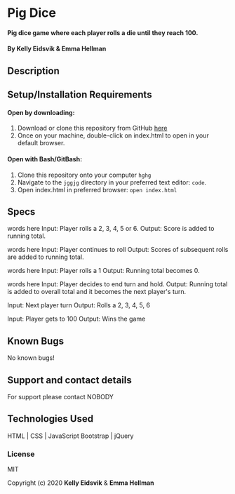 # Pig Dice

#### Pig dice game where each player rolls a die until they reach 100.

#### By Kelly Eidsvik & Emma Hellman

## Description

## Setup/Installation Requirements

#### Open by downloading:
1. Download or clone this repository from GitHub [here](jggjg)
2. Once on your machine, double-click on index.html to open in your default browser.

#### Open with Bash/GitBash:
1. Clone this repository onto your computer
`hghg`
2. Navigate to the `jggjg` directory in your preferred text editor:
`code`.
3. Open index.html in preferred browser:
`open index.html`

## Specs

words here
Input: Player rolls a 2, 3, 4, 5 or 6.
Output: Score is added to running total.

words here
Input: Player continues to roll
Output: Scores of subsequent rolls are added to running total. 

words here
Input: Player rolls a 1 
Output: Running total becomes 0. 

words here
Input: Player decides to end turn and hold.
Output: Running total is added to overall total and it becomes the next player's turn.

Input: Next player turn
Output: Rolls a 2, 3, 4, 5, 6

Input: Player gets to 100
Output: Wins the game 

## Known Bugs

No known bugs!

## Support and contact details

For support please contact NOBODY

## Technologies Used

HTML | CSS | JavaScript
Bootstrap | jQuery

### License

MIT

Copyright (c) 2020 **Kelly Eidsvik** & **Emma Hellman**
